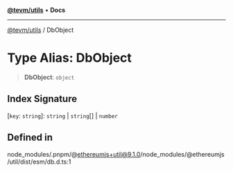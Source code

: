 [**@tevm/utils**](../README.md) • **Docs**

***

[@tevm/utils](../globals.md) / DbObject

# Type Alias: DbObject

> **DbObject**: `object`

## Index Signature

 \[`key`: `string`\]: `string` \| `string`[] \| `number`

## Defined in

node\_modules/.pnpm/@ethereumjs+util@9.1.0/node\_modules/@ethereumjs/util/dist/esm/db.d.ts:1
